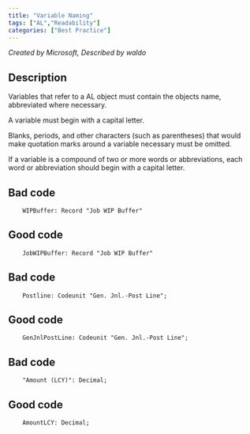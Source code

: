 ```yaml
---
title: "Variable Naming"
tags: ["AL","Readability"]
categories: ["Best Practice"]
---
```


_Created by Microsoft, Described by waldo_

## Description

Variables that refer to a AL object must contain the objects name, abbreviated where necessary.

A variable must begin with a capital letter.

Blanks, periods, and other characters (such as parentheses) that would make quotation marks around a variable necessary must be omitted.

If a variable is a compound of two or more words or abbreviations, each word or abbreviation should begin with a capital letter.

## Bad code

```al
    WIPBuffer: Record "Job WIP Buffer"
```

## Good code

```al
    JobWIPBuffer: Record "Job WIP Buffer"    
```

## Bad code

```al
    Postline: Codeunit "Gen. Jnl.-Post Line";    
```

## Good code

```al
    GenJnlPostLine: Codeunit "Gen. Jnl.-Post Line";
```

## Bad code

```al
    "Amount (LCY)": Decimal;    
```

## Good code

```al
    AmountLCY: Decimal;        
```
